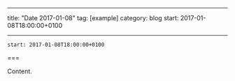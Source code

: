 
---
title: "Date 2017-01-08"
tag: [example]
category: blog
start: 2017-01-08T18:00:00+0100

---

``start: 2017-01-08T18:00:00+0100``

===

Content.
